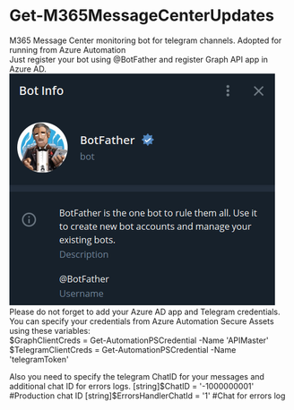 # Get-M365MessageCenterUpdates
M365 Message Center monitoring bot for telegram channels. Adopted for running from Azure Automation  
Just register your bot using @BotFather and register Graph API app in Azure AD.  
![Config_Screen](/images/Readme_picture2.png)   
Please do not forget to add your Azure AD app and Telegram credentials.  
You can specify your credentials from Azure Automation Secure Assets using these variables:  
$GraphClientCreds = Get-AutomationPSCredential -Name 'APIMaster' 
$TelegramClientCreds = Get-AutomationPSCredential -Name 'telegramToken'     

Also you need to specify the telegram ChatID for your messages and additional chat ID for errors logs.
[string]$ChatID = '-1000000001' #Production chat ID
[string]$ErrorsHandlerChatId = '1' #Chat for errors log

